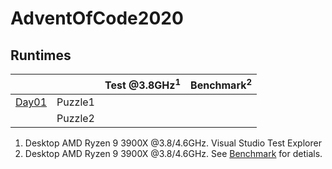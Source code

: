 # AdventOfCode2020

## Runtimes
|                                |         | Test @3.8GHz<sup>1</sup> | Benchmark<sup>2</sup> |
|--------------------------------|---------|-------------------------:|----------------------:|
| [Day01](AdventOfCode/Day01.cs) | Puzzle1 |                          |                       |
|                                | Puzzle2 |                          |                       |
<!-- 
| [Day02](AdventOfCode/Day02.cs) | Puzzle1 |                          |                       |
|                                | Puzzle2 |                          |                       |
| [Day03](AdventOfCode/Day03.cs) | Puzzle1 |                          |                       |
|                                | Puzzle2 |                          |                       |
| [Day04](AdventOfCode/Day04.cs) | Puzzle1 |                          |                       |
|                                | Puzzle2 |                          |                       |
| [Day05](AdventOfCode/Day05.cs) | Puzzle1 |                          |                       |
|                                | Puzzle2 |                          |                       |
| [Day06](AdventOfCode/Day06.cs) | Puzzle1 |                          |                       |
|                                | Puzzle2 |                          |                       |
| [Day07](AdventOfCode/Day07.cs) | Puzzle1 |                          |                       |
|                                | Puzzle2 |                          |                       | 
| [Day08](AdventOfCode/Day08.cs) | Puzzle1 |                          |                       |
|                                | Puzzle2 |                          |                       | 
| [Day09](AdventOfCode/Day09.cs) | Puzzle1 |                          |                       |
|                                | Puzzle2 |                          |                       | 
| [Day10](AdventOfCode/Day10.cs) | Puzzle1 |                          |                       |
|                                | Puzzle2 |                          |                       | 
| [Day11](AdventOfCode/Day11.cs) | Puzzle1 |                          |                       |
|                                | Puzzle2 |                          |                       | 
| [Day12](AdventOfCode/Day12.cs) | Puzzle1 |                          |                       |
|                                | Puzzle2 |                          |                       | 
| [Day13](AdventOfCode/Day13.cs) | Puzzle1 |                          |                       |
|                                | Puzzle2 |                          |                       | 
| [Day14](AdventOfCode/Day14.cs) | Puzzle1 |                          |                       |
|                                | Puzzle2 |                          |                       | 
| [Day15](AdventOfCode/Day15.cs) | Puzzle1 |                          |                       |
|                                | Puzzle2 |                          |                       | 
| [Day16](AdventOfCode/Day16.cs) | Puzzle1 |                          |                       |
|                                | Puzzle2 |                          |                       | 
| [Day17](AdventOfCode/Day17.cs) | Puzzle1 |                          |                       |
|                                | Puzzle2 |                          |                       | 
-->


1) Desktop AMD Ryzen 9 3900X @3.8/4.6GHz. Visual Studio Test Explorer
2) Desktop AMD Ryzen 9 3900X @3.8/4.6GHz. See [Benchmark](Benchmark.md) for detials.